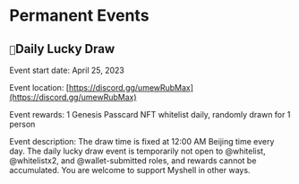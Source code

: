 # Permanent Events

## `🎉`Daily Lucky Draw

Event start date: April 25, 2023

Event location: [https://discord.gg/umewRubMax](https://discord.gg/umewRubMax)

Event rewards: 1 Genesis Passcard NFT whitelist daily, randomly drawn for 1 person

Event description: The draw time is fixed at 12:00 AM Beijing time every day. The daily lucky draw event is temporarily not open to @whitelist, @whitelistx2, and @wallet-submitted roles, and rewards cannot be accumulated. You are welcome to support Myshell in other ways.
